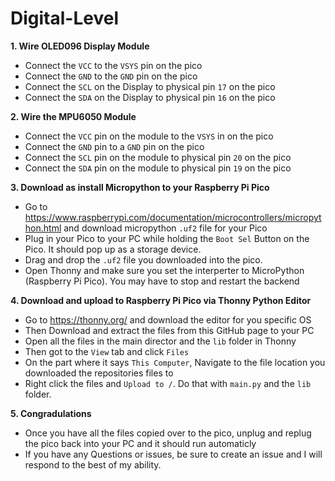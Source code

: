 # Digital-Level

**1. Wire OLED096 Display Module**
  - Connect the `VCC` to the `VSYS` pin on the pico
  - Connect the `GND` to the `GND` pin on the pico
  - Connect the `SCL` on the Display to physical pin `17` on the pico
  - Connect the `SDA` on the Display to physical pin `16` on the pico

**2. Wire the MPU6050 Module**
  - Connect the `VCC` pin on the module to the `VSYS` in on the pico
  - Connect the `GND` pin to a `GND` pin on the pico
  - Connect the `SCL` pin on the module to physical pin `20` on the pico
  - Connect the `SDA` pin on the module to physical pin `19` on the pico

**3. Download as install Micropython to your Raspberry Pi Pico**
  - Go to https://www.raspberrypi.com/documentation/microcontrollers/micropython.html and download micropython `.uf2`  file for your Pico
  - Plug in your Pico to your PC while holding the `Boot Sel` Button on the Pico. It should pop up as a storage device.
  - Drag and drop the `.uf2` file you downloaded into the pico.
  - Open Thonny and make sure you set the interperter to MicroPython (Raspberry Pi Pico). You may have to stop and restart the backend

**4. Download and upload to Raspberry Pi Pico via Thonny Python Editor**
  - Go to https://thonny.org/ and download the editor for you specific OS
  - Then Download and extract the files from this GitHub page to your PC
  - Open all the files in the main director and the `lib` folder in Thonny
  - Then got to the `View` tab and click `Files`
  - On the part where it says `This Computer`, Navigate to the file location you downloaded the repositories files to
  - Right click the files and `Upload to /`. Do that with `main.py` and the `lib` folder.

**5. Congradulations**
  - Once you have all the files copied over to the pico, unplug and replug the pico back into your PC and it should run automaticly
  - If you have any Questions or issues, be sure to create an issue and I will respond to the best of my ability. 
